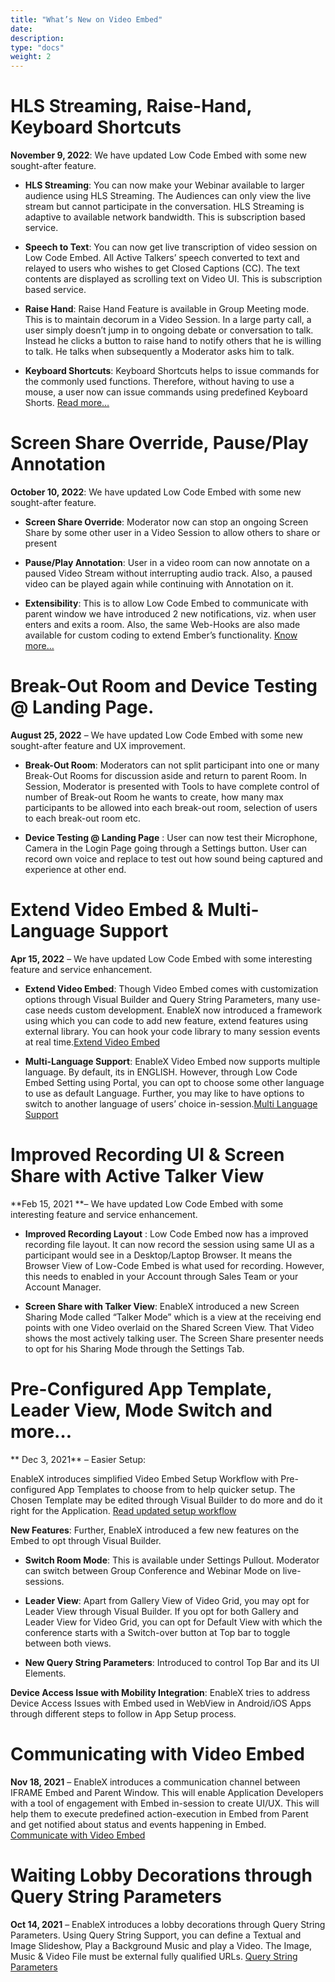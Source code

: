 ```yaml
---
title: "What’s New on Video Embed"
date: 
description:
type: "docs"
weight: 2
---
```


# HLS Streaming, Raise-Hand, Keyboard Shortcuts

**November 9, 2022**: We have updated Low Code Embed with some new sought-after feature.

- **HLS Streaming**: You can now make your Webinar available to larger audience using HLS Streaming. The Audiences can only view the live stream but cannot participate in the conversation. HLS Streaming is adaptive to available network bandwidth. This is subscription based service.

- **Speech to Text**: You can now get live transcription of video session on Low Code Embed. All Active Talkers’ speech converted to text and relayed to users who wishes to get Closed Captions (CC). The text contents are displayed as scrolling text on Video UI. This is subscription based service.

- **Raise Hand**: Raise Hand Feature is available in Group Meeting mode. This is to maintain decorum in a Video Session. In a large party call, a user simply doesn’t jump in to ongoing debate or conversation to talk. Instead he clicks a button to raise hand to notify others that he is willing to talk. He talks when subsequently a Moderator asks him to talk.

- **Keyboard Shortcuts**: Keyboard Shortcuts helps to issue commands for the commonly used functions. Therefore, without having to use a mouse, a user now can issue commands using predefined Keyboard Shorts. [ Read more… ](../low_code/keyboard-shotcuts.md)

# Screen Share Override, Pause/Play Annotation

**October 10, 2022**: We have updated Low Code Embed with some new sought-after feature.

- **Screen Share Override**: Moderator now can stop an ongoing Screen Share by some other user in a Video Session to allow others to share or present

- **Pause/Play Annotation**: User in a video room can now annotate on a paused Video Stream without interrupting audio track. Also, a paused video can be played again while continuing with Annotation on it.

- **Extensibility**: This is to allow Low Code Embed to communicate with parent window we have introduced 2 new notifications, viz. when user enters and exits a room. Also, the same Web-Hooks are also made available for custom coding to extend Ember’s functionality. [ Know more… ](../low_code/extend.video-embed.md)

# Break-Out Room and Device Testing @ Landing Page.
**August 25, 2022** – We have updated Low Code Embed with some new sought-after feature and UX improvement.

- **Break-Out Room**: Moderators can not split participant into one or many Break-Out Rooms for discussion aside and return to parent Room. In Session, Moderator is presented with Tools to have complete control of number of Break-out Room he wants to create, how many max participants to be allowed into each break-out room, selection of users to each break-out room etc.

- **Device Testing @ Landing Page** : User can now test their Microphone, Camera in the Login Page going through a Settings button. User can record own voice and replace to test out how sound being captured and experience at other end.

# Extend Video Embed & Multi-Language Support
 **Apr 15, 2022** – We have updated Low Code Embed with some interesting feature and service enhancement.

- **Extend Video Embed**: Though Video Embed comes with customization options through Visual Builder and Query String Parameters, many use-case needs custom development. EnableX now introduced a framework using which you can code to add new feature, extend features using external library. You can hook your code library to many session events at real time.[Extend Video Embed](../low_code/extend.video-embed.md)

- **Multi-Language Support**: EnableX Video Embed now supports multiple language. By default, its in ENGLISH. However, through Low Code Embed Setting using Portal, you can opt to choose some other language to use as default Language. Further, you may like to have options to switch to another language of users’ choice in-session.[Multi Language Support](../low_code/multi-language-support.md)

# Improved Recording UI & Screen Share with Active Talker View
 **Feb 15, 2021 **– We have updated Low Code Embed with some interesting feature and service enhancement.

- **Improved Recording Layout** : Low Code Embed now has a improved recording file layout. It can now record the session using same UI as a participant would see in a Desktop/Laptop Browser. It means the Browser View of Low-Code Embed is what used for recording. However, this needs to enabled in your Account through Sales Team or your Account Manager.

- **Screen Share with Talker View**: EnableX introduced a new Screen Sharing Mode called “Talker Mode” which is a view at the receiving end points with one Video overlaid on the Shared Screen View. That Video shows the most actively talking user. The Screen Share presenter needs to opt for his Sharing Mode through the Settings Tab.

# Pre-Configured App Template, Leader View, Mode Switch and more…
** Dec 3, 2021** – Easier Setup: 

EnableX introduces simplified Video Embed Setup Workflow with Pre-configured App Templates to choose from to help quicker setup. The Chosen Template may be edited through Visual Builder to do more and do it right for the Application. [Read updated setup workflow](../low_code/setup-low-code-video-embed.md)

**New Features**: Further, EnableX introduced a few new features on the Embed to opt through Visual Builder.

- **Switch Room Mode**: This is available under Settings Pullout. Moderator can switch between Group Conference and Webinar Mode on live-sessions.

- **Leader View**: Apart from Gallery View of Video Grid, you may opt for Leader View through Visual Builder. If you opt for both Gallery and Leader View for Video Grid, you can opt for Default View with which the conference starts with a Switch-over button at Top bar to toggle between both views.

- **New Query String Parameters**: Introduced to control Top Bar and its UI Elements.

**Device Access Issue with Mobility Integration**: EnableX tries to address Device Access Issues with Embed used in WebView in Android/iOS Apps through different steps to follow in App Setup process.

# Communicating with Video Embed
**Nov 18, 2021** – EnableX introduces a communication channel between IFRAME Embed and Parent Window. This will enable Application Developers with a tool of engagement with Embed in-session to create UI/UX. This will help them to execute predefined action-execution in Embed from Parent and get notified about status and events happening in Embed. [Communicate with Video Embed](../low_code/communicate-with-video-embed.md)

# Waiting Lobby Decorations through Query String Parameters
**Oct 14, 2021** – EnableX introduces a lobby decorations through Query String Parameters. Using Query String Support, you can define a Textual and Image Slideshow, Play a Background Music and play a Video. The Image, Music & Video File must be external fully qualified URLs. [Query String Parameters](../low_code/query-string-parameters-video-embed.mdw)
